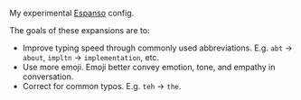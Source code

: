 My experimental [Espanso](https://espanso.org/) config.

The goals of these expansions are to:

  * Improve typing speed through commonly used abbreviations. E.g. `abt` -> `about`, `impltn` -> `implementation`, etc.
  * Use more emoji. Emoji better convey emotion, tone, and empathy in conversation.
  * Correct for common typos. E.g. `teh` -> `the`.
